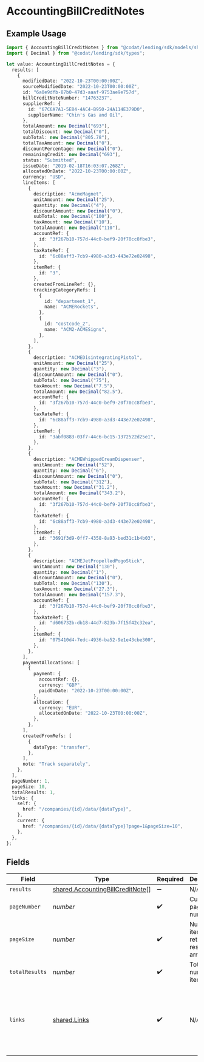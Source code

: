 # AccountingBillCreditNotes

## Example Usage

```typescript
import { AccountingBillCreditNotes } from "@codat/lending/sdk/models/shared";
import { Decimal } from "@codat/lending/sdk/types";

let value: AccountingBillCreditNotes = {
  results: [
    {
      modifiedDate: "2022-10-23T00:00:00Z",
      sourceModifiedDate: "2022-10-23T00:00:00Z",
      id: "6a0e9dfb-87b0-47d3-aaaf-9753ae9e757d",
      billCreditNoteNumber: "14763237",
      supplierRef: {
        id: "67C6A7A1-5E84-4AC4-B950-24A114E379D0",
        supplierName: "Chin's Gas and Oil",
      },
      totalAmount: new Decimal("693"),
      totalDiscount: new Decimal("0"),
      subTotal: new Decimal("805.78"),
      totalTaxAmount: new Decimal("0"),
      discountPercentage: new Decimal("0"),
      remainingCredit: new Decimal("693"),
      status: "Submitted",
      issueDate: "2019-02-18T16:03:07.268Z",
      allocatedOnDate: "2022-10-23T00:00:00Z",
      currency: "USD",
      lineItems: [
        {
          description: "AcmeMagnet",
          unitAmount: new Decimal("25"),
          quantity: new Decimal("4"),
          discountAmount: new Decimal("0"),
          subTotal: new Decimal("100"),
          taxAmount: new Decimal("10"),
          totalAmount: new Decimal("110"),
          accountRef: {
            id: "3f267b10-757d-44c0-bef9-20f70cc8fbe3",
          },
          taxRateRef: {
            id: "6c88aff3-7cb9-4980-a3d3-443e72e02498",
          },
          itemRef: {
            id: "3",
          },
          createdFromLineRef: {},
          trackingCategoryRefs: [
            {
              id: "department_1",
              name: "ACMERockets",
            },
            {
              id: "costcode_2",
              name: "ACM2-ACMESigns",
            },
          ],
        },
        {
          description: "ACMEDisintegratingPistol",
          unitAmount: new Decimal("25"),
          quantity: new Decimal("3"),
          discountAmount: new Decimal("0"),
          subTotal: new Decimal("75"),
          taxAmount: new Decimal("7.5"),
          totalAmount: new Decimal("82.5"),
          accountRef: {
            id: "3f267b10-757d-44c0-bef9-20f70cc8fbe3",
          },
          taxRateRef: {
            id: "6c88aff3-7cb9-4980-a3d3-443e72e02498",
          },
          itemRef: {
            id: "3abf0883-03f7-44c6-bc15-1372522d25e1",
          },
        },
        {
          description: "ACMEWhippedCreamDispenser",
          unitAmount: new Decimal("52"),
          quantity: new Decimal("6"),
          discountAmount: new Decimal("0"),
          subTotal: new Decimal("312"),
          taxAmount: new Decimal("31.2"),
          totalAmount: new Decimal("343.2"),
          accountRef: {
            id: "3f267b10-757d-44c0-bef9-20f70cc8fbe3",
          },
          taxRateRef: {
            id: "6c88aff3-7cb9-4980-a3d3-443e72e02498",
          },
          itemRef: {
            id: "3691f3d9-0ff7-4358-8a93-bed31c1b4b03",
          },
        },
        {
          description: "ACMEJetPropelledPogoStick",
          unitAmount: new Decimal("130"),
          quantity: new Decimal("1"),
          discountAmount: new Decimal("0"),
          subTotal: new Decimal("130"),
          taxAmount: new Decimal("27.3"),
          totalAmount: new Decimal("157.3"),
          accountRef: {
            id: "3f267b10-757d-44c0-bef9-20f70cc8fbe3",
          },
          taxRateRef: {
            id: "d606732b-db18-44d7-823b-7f15f42c32ea",
          },
          itemRef: {
            id: "075410d4-7edc-4936-ba52-9e1e43cbe300",
          },
        },
      ],
      paymentAllocations: [
        {
          payment: {
            accountRef: {},
            currency: "GBP",
            paidOnDate: "2022-10-23T00:00:00Z",
          },
          allocation: {
            currency: "EUR",
            allocatedOnDate: "2022-10-23T00:00:00Z",
          },
        },
      ],
      createdFromRefs: [
        {
          dataType: "transfer",
        },
      ],
      note: "Track separately",
    },
  ],
  pageNumber: 1,
  pageSize: 10,
  totalResults: 1,
  links: {
    self: {
      href: "/companies/{id}/data/{dataType}",
    },
    current: {
      href: "/companies/{id}/data/{dataType}?page=1&pageSize=10",
    },
  },
};
```

## Fields

| Field                                                                                             | Type                                                                                              | Required                                                                                          | Description                                                                                       | Example                                                                                           |
| ------------------------------------------------------------------------------------------------- | ------------------------------------------------------------------------------------------------- | ------------------------------------------------------------------------------------------------- | ------------------------------------------------------------------------------------------------- | ------------------------------------------------------------------------------------------------- |
| `results`                                                                                         | [shared.AccountingBillCreditNote](../../../sdk/models/shared/accountingbillcreditnote.md)[]       | :heavy_minus_sign:                                                                                | N/A                                                                                               |                                                                                                   |
| `pageNumber`                                                                                      | *number*                                                                                          | :heavy_check_mark:                                                                                | Current page number.                                                                              |                                                                                                   |
| `pageSize`                                                                                        | *number*                                                                                          | :heavy_check_mark:                                                                                | Number of items to return in results array.                                                       |                                                                                                   |
| `totalResults`                                                                                    | *number*                                                                                          | :heavy_check_mark:                                                                                | Total number of items.                                                                            |                                                                                                   |
| `links`                                                                                           | [shared.Links](../../../sdk/models/shared/links.md)                                               | :heavy_check_mark:                                                                                | N/A                                                                                               | {<br/>"self": {<br/>"href": "/companies"<br/>},<br/>"current": {<br/>"href": "/companies?page=1\u0026pageSize=10"<br/>}<br/>} |